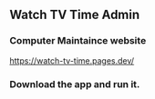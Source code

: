 ## Watch TV Time Admin

### Computer Maintaince website

https://watch-tv-time.pages.dev/

### Download the app and run it.
